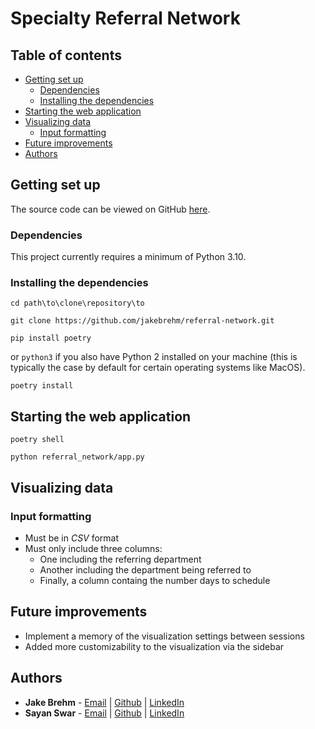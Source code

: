 # Specialty Referral Network

## Table of contents

<!-- * [Main features](#main-features) -->
* [Getting set up](#getting-set-up)
    * [Dependencies](#dependencies)
    * [Installing the dependencies](#installing-the-dependencies)
* [Starting the web application](#starting-the-web-application)
* [Visualizing data](#visualizing-data)
    * [Input formatting](#input-formatting)
* [Future improvements](#future-improvements)
* [Authors](#authors)

<!-- ## Main features

Here are just a few things that this project can do:
* Read message data from various sources, including your local iMessages database, a [Tansee](https://www.tansee.com) text file, or some randomly generated dummy text
* Perform text analysis on your messages so you can see things like the average number of texts received per day or the most number of messages that were sent in a row
* Analyze which emojis or reactions (if you're using iMessage) were most frequently used, among other thing
* Perform sentiment analysis on your messages to see the polarity of your conversations
* Calculate statistics about the attachments you exchanged (if you're using iMessage)
* Generate tailored visualizations such as word clouds or a radial heatmap that plots hour of the day against day of the week -->

## Getting set up

The source code can be viewed on GitHub [here](https://github.com/jakebrehm/referral-network).

### Dependencies

This project currently requires a minimum of Python 3.10.

<!-- This project currently requires a minimum of Python 3.10 and depends on the following packages:

| Package                                                | Description                           |
| ------------------------------------------------------ | ------------------------------------- |
| [pandas](https://github.com/pandas-dev/pandas)         | For easy manipulation of message data | -->

<!-- plotly, flask -->

### Installing the dependencies

```
cd path\to\clone\repository\to
```

```
git clone https://github.com/jakebrehm/referral-network.git
```

```
pip install poetry
```
or `python3` if you also have Python 2 installed on your machine (this is typically the case by default for certain operating systems like MacOS).

```
poetry install
```

## Starting the web application

```
poetry shell
```

```
python referral_network/app.py
```

## Visualizing data

### Input formatting

- Must be in *CSV* format
- Must only include three columns:
    - One including the referring department
    - Another including the department being referred to
    - Finally, a column containg the number days to schedule

## Future improvements

- Implement a memory of the visualization settings between sessions
- Added more customizability to the visualization via the sidebar

## Authors

- **Jake Brehm** - [Email](mailto:mail@jakebrehm.com) | [Github](http://github.com/jakebrehm) | [LinkedIn](http://linkedin.com/in/jacobbrehm)
- **Sayan Swar** - [Email](mailto:sayankrswar@hotmail.com) | [Github](http://github.com/skswar) | [LinkedIn](http://linkedin.com/in/sayankrswar)